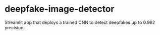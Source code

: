 # deepfake-image-detector
Streamlit app that deploys a trained CNN to detect deepfakes up to 0.992 precision.
